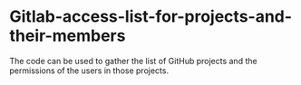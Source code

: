 # Gitlab-access-list-for-projects-and-their-members

The code can be used to gather the list of GitHub projects and the permissions of the users in those projects.
